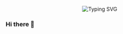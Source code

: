 <p align="center">
  <img src="https://readme-typing-svg.herokuapp.com?font=Fira+Code&pause=1000&color=A667F7&center=true&vCenter=true&width=435&lines=kali+fun" alt="Typing SVG" />
</p>

### Hi there 👋
